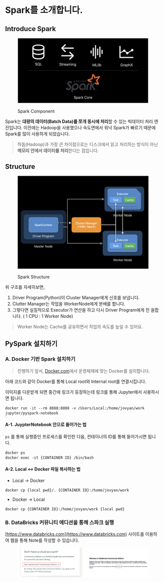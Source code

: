 # Spark를 소개합니다.

## Introduce Spark

<figure><img src="../.gitbook/assets/image (5) (1) (1).png" alt=""><figcaption><p>Spark Component</p></figcaption></figure>

Spark는 **대량의 데이터(Batch Data)를 쪼개 동시에 처리**할 수 있는 빅데이터 처리 엔진입니다. 이전에는 Hadoop을 사용했으나 속도면에서 워낙 Spark가 빠르기 때문에 Spark를 많이 사용하게 되었습니다.

> 하둡(Hadoop)과 가장 큰 차이점으로는 디스크에서 읽고 처리하는 방식이 아닌 **메모리 안에서 데이터를 처리**한다는 점입니다.&#x20;

## Structure

<figure><img src="../.gitbook/assets/image (2) (1).png" alt=""><figcaption><p>Spark Structure</p></figcaption></figure>

위 구조를 자세히보면,&#x20;

1. Driver Program(Python)이 Cluster Manager에게 신호를 보냅니다.
2. Clutter Manager는 작업을 WorkerNode에게 분배를 합니다.
3. 그렇다면 실질적으로 Executor가 연산을 하고 다시 Driver Program에게 전 을합니다. ( 1 CPU : 1 Worker Node)

> Worker Node는 Cache를 공유하면서 작업의 속도를 높일 수 있어요.

## PySpark 설치하기&#x20;

### A. Docker 기반 Spark 설치하기

> 진행하기 앞서, [Docker.com](https://www.docker.com)에서 운영체제에 맞는 Docker를 설치합니다.

아래 코드와 같이 Docker를 통해 Local root와 Internal root를 연결시킵니다.

이미지를 다운받게 되면 중간에 링크가 등장하는데 링크를 통해 Jupyter에서 사용하시면 됩니다.

```docker
docker run -it --rm 8888:8888 -v /Users/Local:/home/jovyan/work jupyter/pyspark-notebook
```

#### A-1. JuypterNotebook 안으로 들어가는 법

`ps` 를 통해 실행중인 프로세스를 확인한 다음, 컨테이너의 ID를 통해 들어가시면 됩니다.

```
docker ps 
docker exec -it {CONTAINER ID} /bin/bash
```

#### A-2. Local <-> Docker 파일 복사하는 법

* Local -> Docker

```
docker cp {local pwd}/. {CONTAINER ID}:/home/jovyan/work
```

* Docker -> Local

```
docker cp {CONTAINER ID}:/home/jovyan/work {local pwd}
```

### B. DataBricks 커뮤니티 에디션을 통해 스파크 실행

[https://www.databricks.com](https://www.databricks.com) 사이트를 이용하여 웹을 통해 Note를 작성할 수 있습니다.

<figure><img src="../.gitbook/assets/image (1) (1) (1) (1).png" alt=""><figcaption></figcaption></figure>









